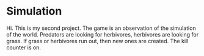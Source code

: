 # Simulation
Hi. This is my second project. The game is an observation of the simulation of the world. Predators are looking for herbivores, herbivores are looking for grass. If grass or herbivores run out, then new ones are created. The kill counter is on.
